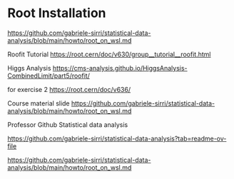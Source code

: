 # Root Installation

https://github.com/gabriele-sirri/statistical-data-analysis/blob/main/howto/root_on_wsl.md

Roofit Tutorial
https://root.cern/doc/v630/group__tutorial__roofit.html

Higgs Analysis
https://cms-analysis.github.io/HiggsAnalysis-CombinedLimit/part5/roofit/

for exercise 2
https://root.cern/doc/v636/

Course material slide
https://github.com/gabriele-sirri/statistical-data-analysis/blob/main/howto/root_on_wsl.md

Professor Github Statistical data analysis

https://github.com/gabriele-sirri/statistical-data-analysis?tab=readme-ov-file

https://github.com/gabriele-sirri/statistical-data-analysis/blob/main/howto/root_on_wsl.md






